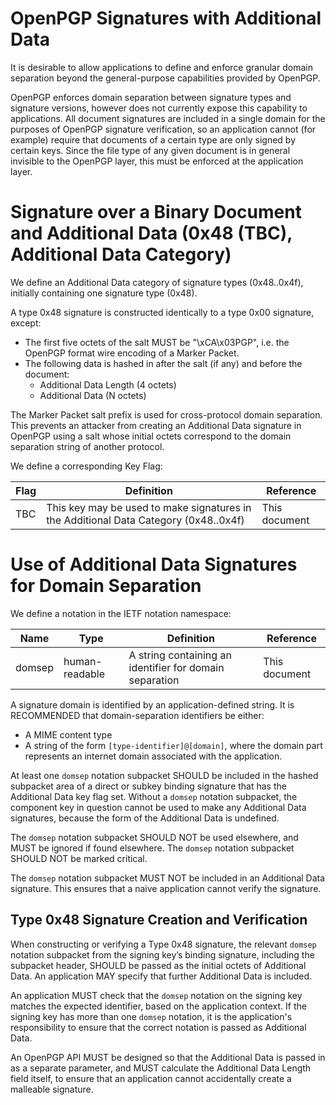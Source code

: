 # OpenPGP Signatures with Additional Data

It is desirable to allow applications to define and enforce granular domain separation beyond the general-purpose capabilities provided by OpenPGP.

OpenPGP enforces domain separation between signature types and signature versions, however does not currently expose this capability to applications.
All document signatures are included in a single domain for the purposes of OpenPGP signature verification, so an application cannot (for example) require that documents of a certain type are only signed by certain keys.
Since the file type of any given document is in general invisible to the OpenPGP layer, this must be enforced at the application layer.

# Signature over a Binary Document and Additional Data (0x48 (TBC), Additional Data Category)

We define an Additional Data category of signature types (0x48..0x4f), initially containing one signature type (0x48).

A type 0x48 signature is constructed identically to a type 0x00 signature, except:

* The first five octets of the salt MUST be "\xCA\x03PGP", i.e. the OpenPGP format wire encoding of a Marker Packet.
* The following data is hashed in after the salt (if any) and before the document:
    * Additional Data Length (4 octets)
    * Additional Data (N octets)

The Marker Packet salt prefix is used for cross-protocol domain separation.
This prevents an attacker from creating an Additional Data signature in OpenPGP using a salt whose initial octets correspond to the domain separation string of another protocol.

We define a corresponding Key Flag:

Flag    | Definition                                                                            | Reference
--------|---------------------------------------------------------------------------------------|---------------------
TBC     | This key may be used to make signatures in the Additional Data Category (0x48..0x4f)  | This document

# Use of Additional Data Signatures for Domain Separation

We define a notation in the IETF notation namespace:

Name    | Type              | Definition                                                | Reference
--------|-------------------|-----------------------------------------------------------|---------------------
domsep  | human-readable    | A string containing an identifier for domain separation   | This document

A signature domain is identified by an application-defined string.
It is RECOMMENDED that domain-separation identifiers be either:

* A MIME content type
* A string of the form `[type-identifier]@[domain]`, where the domain part represents an internet domain associated with the application.

At least one `domsep` notation subpacket SHOULD be included in the hashed subpacket area of a direct or subkey binding signature that has the Additional Data key flag set.
Without a `domsep` notation subpacket, the component key in question cannot be used to make any Additional Data signatures, because the form of the Additional Data is undefined.

The `domsep` notation subpacket SHOULD NOT be used elsewhere, and MUST be ignored if found elsewhere.
The `domsep` notation subpacket SHOULD NOT be marked critical.

The `domsep` notation subpacket MUST NOT be included in an Additional Data signature.
This ensures that a naive application cannot verify the signature.

## Type 0x48 Signature Creation and Verification

When constructing or verifying a Type 0x48 signature, the relevant `domsep` notation subpacket from the signing key’s binding signature, including the subpacket header, SHOULD be passed as the initial octets of Additional Data.
An application MAY specify that further Additional Data is included.

An application MUST check that the `domsep` notation on the signing key matches the expected identifier, based on the application context.
If the signing key has more than one `domsep` notation, it is the application's responsibility to ensure that the correct notation is passed as Additional Data.

An OpenPGP API MUST be designed so that the Additional Data is passed in as a separate parameter, and MUST calculate the Additional Data Length field itself, to ensure that an application cannot accidentally create a malleable signature.

